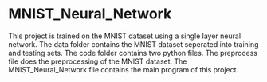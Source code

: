 # MNIST_Neural_Network

This project is trained on the MNIST dataset using a single layer neural network. 
The data folder contains the MNIST dataset seperated into training and testing sets.
The code folder contains two python files. The preprocess file does the preprocessing of the MNIST dataset. The MNIST_Neural_Network file contains the main program of this project.
